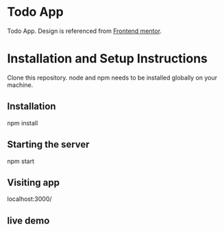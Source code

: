 # Todo App

Todo App. Design is referenced from [Frontend mentor](https://www.frontendmentor.io/challenges/todo-app-Su1_KokOW).

# Installation and Setup Instructions

Clone this repository. node and npm needs to be installed globally on your machine.

## Installation

npm install

## Starting the server

npm start

## Visiting app

localhost:3000/

## live demo
